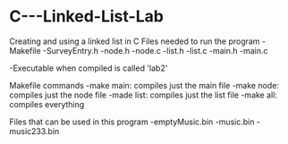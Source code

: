 # C---Linked-List-Lab
Creating and using a linked list in C
Files needed to run the program
  -Makefile
  -SurveyEntry.h
  -node.h
  -node.c
  -list.h
  -list.c
  -main.h
  -main.c
  
-Executable when compiled is called 'lab2'

Makefile commands
  -make main: compiles just the main file
  -make node: compiles just the node file
  -made list: compiles just the list file
  -make all: compiles everything
  
 Files that can be used in this program
    -emptyMusic.bin
    -music.bin
    -music233.bin
